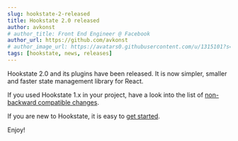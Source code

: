 ```yaml
---
slug: hookstate-2-released
title: Hookstate 2.0 released
author: avkonst
# author_title: Front End Engineer @ Facebook
author_url: https://github.com/avkonst
# author_image_url: https://avatars0.githubusercontent.com/u/1315101?s=400&v=4
tags: [hookstate, news, releases]
---
```


Hookstate 2.0 and its plugins have been released. It is now simpler, smaller and faster state management library for React.

If you used Hookstate 1.x in your project, have a look into the list of [non-backward compatible changes](./migrating-to-v2).

If you are new to Hookstate, it is easy to [get started](./getting-started).

Enjoy!
